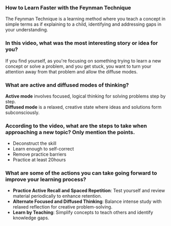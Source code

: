 ### How to Learn Faster with the Feynman Technique
The Feynman Technique is a learning method where you teach a concept in simple terms as if explaining to a child, identifying and addressing gaps in your understanding.


### In this video, what was the most interesting story or idea for you?

If you find yourself, as you're focusing on something trying to learn a new concept or solve a problem, and you get stuck, you want to turn your attention away from that problem and allow the diffuse modes. 

### What are active and diffused modes of thinking?

**Active mode** involves focused, logical thinking for solving problems step by step.  
**Diffused mode** is a relaxed, creative state where ideas and solutions form subconsciously.

### According to the video, what are the steps to take when approaching a new topic? Only mention the points.
 - Deconstruct the skill 
 - Learn enough to self-correct 
 - Remove practice barriers 
 - Practice at least 20hours

### What are some of the actions you can take going forward to improve your learning process? 

-   **Practice Active Recall and Spaced Repetition**: Test yourself and review material periodically to enhance retention.
-   **Alternate Focused and Diffused Thinking**: Balance intense study with relaxed reflection for creative problem-solving.
-   **Learn by Teaching**: Simplify concepts to teach others and identify knowledge gaps.















